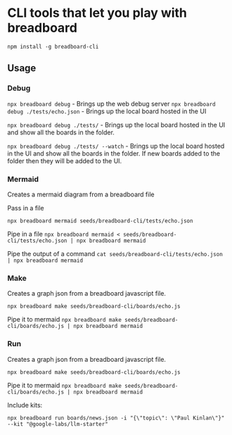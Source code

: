 # CLI tools that let you play with breadboard

`npm install -g breadboard-cli`

## Usage

### Debug

`npx breadboard debug` - Brings up the web debug server
`npx breadboard debug ./tests/echo.json` - Brings up the local board hosted in the UI

`npx breadboard debug ./tests/` - Brings up the local board hosted in the UI and show all the boards in the folder.

`npx breadboard debug ./tests/ --watch` - Brings up the local board hosted in the UI and show all the boards in the folder. If new boards added to the folder then they will be added to the UI.

### Mermaid

Creates a mermaid diagram from a breadboard file

Pass in a file

`npx breadboard mermaid seeds/breadboard-cli/tests/echo.json`

Pipe in a file
`npx breadboard mermaid < seeds/breadboard-cli/tests/echo.json | npx breadboard mermaid`

Pipe the output of a command
`cat seeds/breadboard-cli/tests/echo.json | npx breadboard mermaid`

### Make

Creates a graph json from a breadboard javascript file.

`npx breadboard make seeds/breadboard-cli/boards/echo.js`

Pipe it to mermaid
`npx breadboard make seeds/breadboard-cli/boards/echo.js | npx breadboard mermaid`

### Run

Creates a graph json from a breadboard javascript file.

`npx breadboard make seeds/breadboard-cli/boards/echo.js`

Pipe it to mermaid
`npx breadboard make seeds/breadboard-cli/boards/echo.js | npx breadboard mermaid`

Include kits:

`npx breadboard run boards/news.json -i "{\"topic\": \"Paul Kinlan\"}" --kit "@google-labs/llm-starter"`
